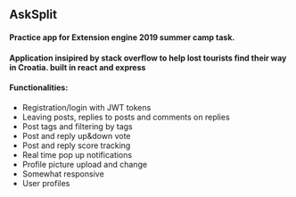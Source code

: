 ## **AskSplit**

#### Practice app for Extension engine 2019 summer camp task.
#### Application insipired by stack overflow to help lost tourists find their way in Croatia. built in react and express 

#### Functionalities:
- Registration/login with JWT tokens
- Leaving posts, replies to posts and comments on replies
- Post tags and filtering by tags
- Post and reply up&down vote
- Post and reply score tracking
- Real time pop up notifications
- Profile picture upload and change
- Somewhat responsive
- User profiles

